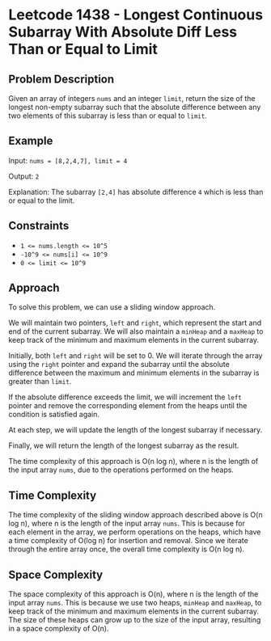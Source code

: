 # Leetcode 1438 - Longest Continuous Subarray With Absolute Diff Less Than or Equal to Limit

## Problem Description

Given an array of integers `nums` and an integer `limit`, return the size of the longest non-empty subarray such that the absolute difference between any two elements of this subarray is less than or equal to `limit`.

## Example

Input: `nums = [8,2,4,7], limit = 4`

Output: `2`

Explanation: The subarray `[2,4]` has absolute difference `4` which is less than or equal to the limit.

## Constraints

- `1 <= nums.length <= 10^5`
- `-10^9 <= nums[i] <= 10^9`
- `0 <= limit <= 10^9`


## Approach

To solve this problem, we can use a sliding window approach. 

We will maintain two pointers, `left` and `right`, which represent the start and end of the current subarray. We will also maintain a `minHeap` and a `maxHeap` to keep track of the minimum and maximum elements in the current subarray.

Initially, both `left` and `right` will be set to 0. We will iterate through the array using the `right` pointer and expand the subarray until the absolute difference between the maximum and minimum elements in the subarray is greater than `limit`. 

If the absolute difference exceeds the limit, we will increment the `left` pointer and remove the corresponding element from the heaps until the condition is satisfied again.

At each step, we will update the length of the longest subarray if necessary.

Finally, we will return the length of the longest subarray as the result.

The time complexity of this approach is O(n log n), where n is the length of the input array `nums`, due to the operations performed on the heaps.

## Time Complexity
The time complexity of the sliding window approach described above is O(n log n), where n is the length of the input array `nums`. This is because for each element in the array, we perform operations on the heaps, which have a time complexity of O(log n) for insertion and removal. Since we iterate through the entire array once, the overall time complexity is O(n log n).

## Space Complexity
The space complexity of this approach is O(n), where n is the length of the input array `nums`. This is because we use two heaps, `minHeap` and `maxHeap`, to keep track of the minimum and maximum elements in the current subarray. The size of these heaps can grow up to the size of the input array, resulting in a space complexity of O(n).

